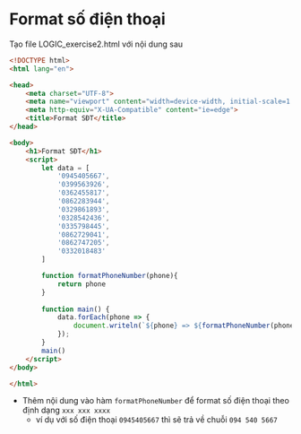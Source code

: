 # Format số điện thoại
Tạo file LOGIC_exercise2.html với nội dung sau
```html
<!DOCTYPE html>
<html lang="en">

<head>
    <meta charset="UTF-8">
    <meta name="viewport" content="width=device-width, initial-scale=1.0">
    <meta http-equiv="X-UA-Compatible" content="ie=edge">
    <title>Format SĐT</title>
</head>

<body>
    <h1>Format SĐT</h1>
    <script>
        let data = [
            '0945405667',
            '0399563926',
            '0362455817',
            '0862283944',
            '0329861893',
            '0328542436',
            '0335798445',
            '0862729041',
            '0862747205',
            '0332018483'
        ]

        function formatPhoneNumber(phone){
            return phone
        }
       
        function main() {
            data.forEach(phone => {
                document.writeln(`${phone} => ${formatPhoneNumber(phone)} <br/>`)
            });
        }
        main()
    </script>
</body>

</html>
```
- Thêm nội dung vào hàm ```formatPhoneNumber``` để format số điện thoại theo định dạng ```xxx xxx xxxx```
    - ví dụ với số điện thoại ```0945405667```  thì sẽ trả về chuỗi ```094 540 5667``` 
